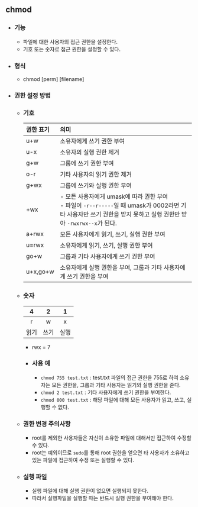 ## chmod

  - ### 기능
    - 파일에 대한 사용자의 접근 권한을 설정한다.
    - 기호 또는 숫자로 접근 권한을 설정할 수 있다.

  - ### 형식
    - chmod [perm] [filename]
     
  - ### 권한 설정 방법
    - ### 기호

      권한 표기 | 의미
      |:-------|:----|
      |u+w     |소유자에게 쓰기 권한 부여|
      |u-x     |소유자의 실행 권한 제거|
      |g+w     |그룹에 쓰기 권한 부여|
      |o-r     |기타 사용자의 읽기 권한 제거|
      |g+wx    |그룹에 쓰기와 실행 권한 부여|
      |+wx     |- 모든 사용자에게 umask에 따라 권한 부여<br>- 파일이 `-r--r-----`일 때 umask가 0002라면 기타 사용자만 쓰기 권한을 받지 못하고 실행 권한만 받아 `-rwxrwx--x`가 된다.|
      |a+rwx   |모든 사용자에게 읽기, 쓰기, 실행 권한 부여|
      |u=rwx   |소유자에게 읽기, 쓰기, 실행 권한 부여|
      |go+w    |그룹과 기타 사용자에게 쓰기 권한 부여|
      |u+x,go+w|소유자에게 실행 권한을 부여, 그룹과 기타 사용자에게 쓰기 권한을 부여|

    - ### 숫자

        4 | 2 | 1
      |:-:|:-:|:-:|
      | r | w | x |
      |읽기|쓰기|실행|

      - rwx = 7
      - ### 사용 예
        - `chmod 755 test.txt` : test.txt 파일의 접근 권한을 755로 하여 소유자는 모든 권한을, 그룹과 기타 사용자는 읽기와 실행 권한을 준다. 
        - `chmod 2 test.txt` : 기타 사용자에게 쓰기 권한을 부여한다. 
        - `chmod 000 test.txt` : 해당 파일에 대해 모든 사용자가 읽고, 쓰고, 실행할 수 없다.

    - ### 권한 변경 주의사항
      - root를 제외한 사용자들은 자신이 소유한 파일에 대해서만 접근하여 수정할 수 있다. 
      - root는 예외이므로 `sudo`를 통해 root 권한을 얻으면 타 사용자가 소유하고 있는 파일에 접근하여 수정 또는 실행할 수 있다.
         
    - ### 실행 파일
      - 실행 파일에 대해 실행 권한이 없으면 실행되지 못한다.
      - 따라서 실행파일을 실행할 때는 반드시 실행 권한을 부여해야 한다. 